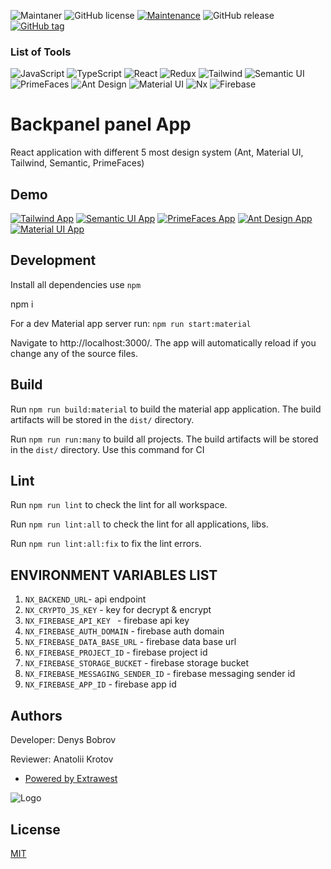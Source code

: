 ![Maintaner](https://img.shields.io/badge/maintainer-extrawest.com-blue)
![GitHub license](https://img.shields.io/github/license/extrawest/react-nx-starter)
[![Maintenance](https://img.shields.io/badge/Maintained%3F-yes-green.svg)](https://github.com/extrawest/react-nx-starter/graphs/commit-activity)
![GitHub release](https://img.shields.io/github/v/release/extrawest/react-nx-starter)
[![GitHub tag](https://img.shields.io/github/v/tag/extrawest/react-nx-starter)](https://github.com/extrawest/react-nx-starter/tags/)

### List of Tools

![JavaScript](https://img.shields.io/badge/JavaScript-F7DF1E?style=for-the-badge&logo=javascript&logoColor=black)
![TypeScript](https://img.shields.io/badge/TypeScript-007ACC?style=for-the-badge&logo=typescript&logoColor=white)
![React](https://img.shields.io/badge/React-20232A?style=for-the-badge&logo=react&logoColor=61DAFB)
![Redux](https://img.shields.io/badge/Redux-593D88?style=for-the-badge&logo=redux&logoColor=white)
![Tailwind](https://img.shields.io/badge/Tailwind-15B50D?style=for-the-badge&logoColor=white)
![Semantic UI](https://img.shields.io/badge/Semantic--UI-C5CA03?style=for-the-badge&logoColor=white)
![PrimeFaces](https://img.shields.io/badge/PrimeFaces-0081CB?style=for-the-badge&logoColor=white)
![Ant Design](https://img.shields.io/badge/Ant--Design-D00510?style=for-the-badge&logoColor=white)
![Material UI](https://img.shields.io/badge/Material--UI-0081CB?style=for-the-badge&logo=mui&logoColor=white)
![Nx](https://img.shields.io/badge/workspace-143157?style=for-the-badge&logo=NX&logoColor=white)
![Firebase](https://img.shields.io/badge/Firebase-FFCB2B?style=for-the-badge&logo=firebase&logoColor=333333)

# Backpanel panel App

React application with different 5 most design system (Ant, Material UI, Tailwind, Semantic, PrimeFaces)

## Demo

[![Tailwind App](https://img.shields.io/badge/Tailwind--App-15B50D?style=for-the-badge&logoColor=white)](https://tailwind-panel-app.firebaseapp.com/)
[![Semantic UI App](https://img.shields.io/badge/Semantic--UI--App-C5CA03?style=for-the-badge&logoColor=white)](https://semancitapp-panel-app.firebaseapp.com/)
[![PrimeFaces App](https://img.shields.io/badge/PrimeFaces--App-0081CB?style=for-the-badge&logoColor=white)](https://primeapp-panel-app.firebaseapp.com/)
[![Ant Design App](https://img.shields.io/badge/Ant--Design--App-D00510?style=for-the-badge&logoColor=white)](https://antdapp-panel.firebaseapp.com/)
[![Material UI App](https://img.shields.io/badge/Material--UI--App-0081CB?style=for-the-badge&logo=mui&logoColor=white)](https://material-panel-app.firebaseapp.com/)

## Development

Install all dependencies use `npm`

npm i

For a dev Material app server run:
`npm run start:material`

Navigate to http://localhost:3000/. The app will automatically reload if you change any of the source files.

## Build

Run `npm run build:material` to build the material app application. The build artifacts will be stored in the `dist/` directory.

Run `npm run run:many` to build all projects. The build artifacts will be stored in the `dist/` directory. Use this command for CI

## Lint

Run `npm run lint` to check the lint for all workspace.

Run `npm run lint:all` to check the lint for all applications, libs.

Run `npm run lint:all:fix` to fix the lint errors.

## ENVIRONMENT VARIABLES LIST

1. `NX_BACKEND_URL`- api endpoint
2. `NX_CRYPTO_JS_KEY` - key for decrypt & encrypt
3. `NX_FIREBASE_API_KEY ` - firebase api key
4. `NX_FIREBASE_AUTH_DOMAIN` - firebase auth domain
5. `NX_FIREBASE_DATA_BASE_URL` - firebase data base url
6. `NX_FIREBASE_PROJECT_ID` - firebase project id
7. `NX_FIREBASE_STORAGE_BUCKET` - firebase storage bucket
8. `NX_FIREBASE_MESSAGING_SENDER_ID` - firebase messaging sender id
9. `NX_FIREBASE_APP_ID` - firebase app id

## Authors
Developer: Denys Bobrov

Reviewer: Anatolii Krotov

- [Powered by Extrawest](https://www.extrawest.com/)

![Logo](https://www.extrawest.com/wp-content/uploads/2017/08/logo-2.png)

## License

[MIT](https://choosealicense.com/licenses/mit/)
